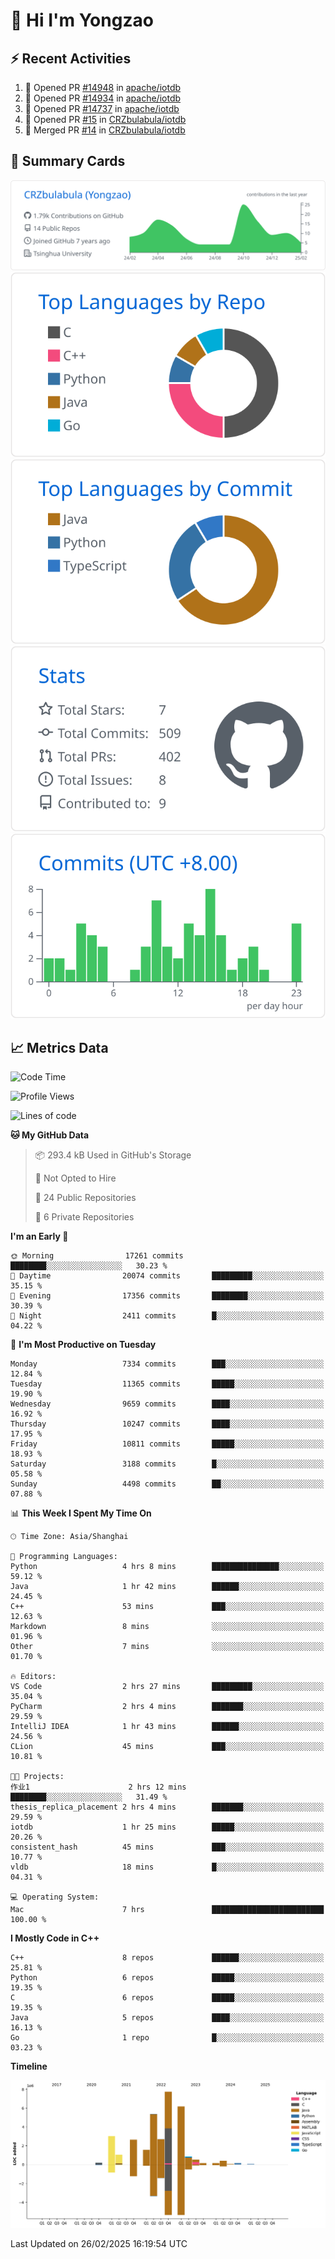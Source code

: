 # 👋 Hi I'm Yongzao

## ⚡ Recent Activities
<!--START_SECTION:activity-->
1. 💪 Opened PR [#14948](https://github.com/apache/iotdb/pull/14948) in [apache/iotdb](https://github.com/apache/iotdb)
2. 💪 Opened PR [#14934](https://github.com/apache/iotdb/pull/14934) in [apache/iotdb](https://github.com/apache/iotdb)
3. 💪 Opened PR [#14737](https://github.com/apache/iotdb/pull/14737) in [apache/iotdb](https://github.com/apache/iotdb)
4. 💪 Opened PR [#15](https://github.com/CRZbulabula/iotdb/pull/15) in [CRZbulabula/iotdb](https://github.com/CRZbulabula/iotdb)
5. 🎉 Merged PR [#14](https://github.com/CRZbulabula/iotdb/pull/14) in [CRZbulabula/iotdb](https://github.com/CRZbulabula/iotdb)
<!--END_SECTION:activity-->

## 🎑 Summary Cards

[![](https://raw.githubusercontent.com/CRZbulabula/CRZbulabula/main/profile-summary-card-output/github/0-profile-details.svg)](https://github.com/vn7n24fzkq/github-profile-summary-cards)
[![](https://raw.githubusercontent.com/CRZbulabula/CRZbulabula/main/profile-summary-card-output/github/1-repos-per-language.svg)](https://github.com/vn7n24fzkq/github-profile-summary-cards) [![](https://raw.githubusercontent.com/CRZbulabula/CRZbulabula/main/profile-summary-card-output/github/2-most-commit-language.svg)](https://github.com/vn7n24fzkq/github-profile-summary-cards)
[![](https://raw.githubusercontent.com/CRZbulabula/CRZbulabula/main/profile-summary-card-output/github/3-stats.svg)](https://github.com/vn7n24fzkq/github-profile-summary-cards) [![](https://raw.githubusercontent.com/CRZbulabula/CRZbulabula/main/profile-summary-card-output/github/4-productive-time.svg)](https://github.com/vn7n24fzkq/github-profile-summary-cards)

## 📈 Metrics Data

<!--START_SECTION:waka-->
![Code Time](http://img.shields.io/badge/Code%20Time-821%20hrs%201%20min-blue)

![Profile Views](http://img.shields.io/badge/Profile%20Views-0-blue)

![Lines of code](https://img.shields.io/badge/From%20Hello%20World%20I%27ve%20Written-32.6%20million%20lines%20of%20code-blue)

**🐱 My GitHub Data** 

> 📦 293.4 kB Used in GitHub's Storage 
 > 
> 🚫 Not Opted to Hire
 > 
> 📜 24 Public Repositories 
 > 
> 🔑 6 Private Repositories 
 > 
**I'm an Early 🐤** 

```text
🌞 Morning                17261 commits       ████████░░░░░░░░░░░░░░░░░   30.23 % 
🌆 Daytime                20074 commits       █████████░░░░░░░░░░░░░░░░   35.15 % 
🌃 Evening                17356 commits       ████████░░░░░░░░░░░░░░░░░   30.39 % 
🌙 Night                  2411 commits        █░░░░░░░░░░░░░░░░░░░░░░░░   04.22 % 
```
📅 **I'm Most Productive on Tuesday** 

```text
Monday                   7334 commits        ███░░░░░░░░░░░░░░░░░░░░░░   12.84 % 
Tuesday                  11365 commits       █████░░░░░░░░░░░░░░░░░░░░   19.90 % 
Wednesday                9659 commits        ████░░░░░░░░░░░░░░░░░░░░░   16.92 % 
Thursday                 10247 commits       ████░░░░░░░░░░░░░░░░░░░░░   17.95 % 
Friday                   10811 commits       █████░░░░░░░░░░░░░░░░░░░░   18.93 % 
Saturday                 3188 commits        █░░░░░░░░░░░░░░░░░░░░░░░░   05.58 % 
Sunday                   4498 commits        ██░░░░░░░░░░░░░░░░░░░░░░░   07.88 % 
```


📊 **This Week I Spent My Time On** 

```text
🕑︎ Time Zone: Asia/Shanghai

💬 Programming Languages: 
Python                   4 hrs 8 mins        ███████████████░░░░░░░░░░   59.12 % 
Java                     1 hr 42 mins        ██████░░░░░░░░░░░░░░░░░░░   24.45 % 
C++                      53 mins             ███░░░░░░░░░░░░░░░░░░░░░░   12.63 % 
Markdown                 8 mins              ░░░░░░░░░░░░░░░░░░░░░░░░░   01.96 % 
Other                    7 mins              ░░░░░░░░░░░░░░░░░░░░░░░░░   01.70 % 

🔥 Editors: 
VS Code                  2 hrs 27 mins       █████████░░░░░░░░░░░░░░░░   35.04 % 
PyCharm                  2 hrs 4 mins        ███████░░░░░░░░░░░░░░░░░░   29.59 % 
IntelliJ IDEA            1 hr 43 mins        ██████░░░░░░░░░░░░░░░░░░░   24.56 % 
CLion                    45 mins             ███░░░░░░░░░░░░░░░░░░░░░░   10.81 % 

🐱‍💻 Projects: 
作业1                      2 hrs 12 mins       ████████░░░░░░░░░░░░░░░░░   31.49 % 
thesis_replica_placement 2 hrs 4 mins        ███████░░░░░░░░░░░░░░░░░░   29.59 % 
iotdb                    1 hr 25 mins        █████░░░░░░░░░░░░░░░░░░░░   20.26 % 
consistent_hash          45 mins             ███░░░░░░░░░░░░░░░░░░░░░░   10.77 % 
vldb                     18 mins             █░░░░░░░░░░░░░░░░░░░░░░░░   04.31 % 

💻 Operating System: 
Mac                      7 hrs               █████████████████████████   100.00 % 
```

**I Mostly Code in C++** 

```text
C++                      8 repos             ██████░░░░░░░░░░░░░░░░░░░   25.81 % 
Python                   6 repos             █████░░░░░░░░░░░░░░░░░░░░   19.35 % 
C                        6 repos             █████░░░░░░░░░░░░░░░░░░░░   19.35 % 
Java                     5 repos             ████░░░░░░░░░░░░░░░░░░░░░   16.13 % 
Go                       1 repo              █░░░░░░░░░░░░░░░░░░░░░░░░   03.23 % 
```



**Timeline**

![Lines of Code chart](https://raw.githubusercontent.com/CRZbulabula/CRZbulabula/main/assets/bar_graph.png)


 Last Updated on 26/02/2025 16:19:54 UTC
<!--END_SECTION:waka-->

